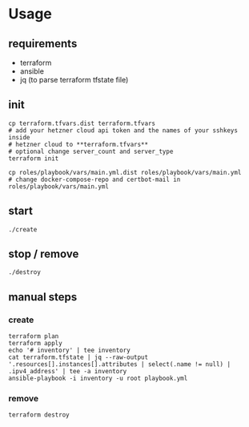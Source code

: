 # Usage

## requirements

- terraform
- ansible
- jq (to parse terraform tfstate file)

## init

    cp terraform.tfvars.dist terraform.tfvars
    # add your hetzner cloud api token and the names of your sshkeys inside 
    # hetzner cloud to **terraform.tfvars**
    # optional change server_count and server_type
    terraform init

    cp roles/playbook/vars/main.yml.dist roles/playbook/vars/main.yml
    # change docker-compose-repo and certbot-mail in roles/playbook/vars/main.yml

## start

    ./create

## stop / remove

    ./destroy

## manual steps

### create

    terraform plan
    terraform apply
    echo '# inventory' | tee inventory
    cat terraform.tfstate | jq --raw-output '.resources[].instances[].attributes | select(.name != null) | .ipv4_address' | tee -a inventory
    ansible-playbook -i inventory -u root playbook.yml

### remove

    terraform destroy
